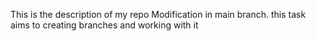 This is the description of my repo
Modification in main branch.
this task aims to creating branches and working with it

